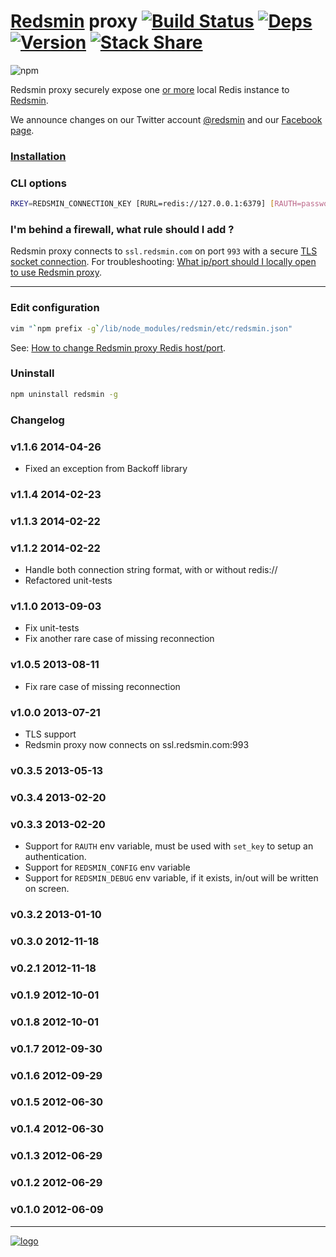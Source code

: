 [Redsmin](https://redsmin.com) proxy [![Build Status](https://drone.io/github.com/Redsmin/redsmin/status.png)](https://drone.io/github.com/Redsmin/redsmin/latest) [![Deps](https://david-dm.org/Redsmin/redsmin.png)](https://david-dm.org/Redsmin/redsmin) [![Version](http://badge.fury.io/js/redsmin.png)](http://badge.fury.io/js/redsmin) [![Stack Share](http://img.shields.io/badge/tech-stack-0690fa.svg?style=flat)](http://stackshare.io/redsmin/redsmin)
===============

![npm](https://nodei.co/npm/redsmin.png)

Redsmin proxy securely expose one [or more](https://redsmin.uservoice.com/knowledgebase/articles/169404-how-to-run-multiple-redsmin-daemons-on-the-same-se) local Redis instance to [Redsmin](https://redsmin.com).

We announce changes on our Twitter account [@redsmin](https://twitter.com/redsmin) and our [Facebook page](https://www.facebook.com/redis.redsmin).

### [Installation](https://redsmin.uservoice.com/knowledgebase/articles/121169-can-i-manage-redis-instances-only-accessible-from-)

### CLI options

```bash
RKEY=REDSMIN_CONNECTION_KEY [RURL=redis://127.0.0.1:6379] [RAUTH=password] redsmin set_key
```

### I'm behind a firewall, what rule should I add ?

Redsmin proxy connects to `ssl.redsmin.com` on port `993` with a secure [TLS socket connection](https://en.wikipedia.org/wiki/Transport_Layer_Security). For troubleshooting: [What ip/port should I locally open to use Redsmin proxy](https://redsmin.uservoice.com/knowledgebase/articles/274294-what-ip-port-should-i-locally-open-to-use-redsmin-).

------------------

### Edit configuration

```bash
vim "`npm prefix -g`/lib/node_modules/redsmin/etc/redsmin.json"
```

See: [How to change Redsmin proxy Redis host/port](https://redsmin.uservoice.com/knowledgebase/articles/166408-how-to-change-redsmin-proxy-redis-host-port).

### Uninstall

```bash
npm uninstall redsmin -g
```

### Changelog

### v1.1.6 2014-04-26
 * Fixed an exception from Backoff library

### v1.1.4 2014-02-23
### v1.1.3 2014-02-22
### v1.1.2 2014-02-22
 * Handle both connection string format, with or without redis://
 * Refactored unit-tests

### v1.1.0 2013-09-03
 * Fix unit-tests
 * Fix another rare case of missing reconnection

### v1.0.5 2013-08-11
 * Fix rare case of missing reconnection

### v1.0.0 2013-07-21
   * TLS support
   * Redsmin proxy now connects on ssl.redsmin.com:993

### v0.3.5 2013-05-13
### v0.3.4 2013-02-20
### v0.3.3 2013-02-20
 * Support for `RAUTH` env variable, must be used with `set_key` to setup an authentication.
 * Support for `REDSMIN_CONFIG` env variable
 * Support for `REDSMIN_DEBUG` env variable, if it exists, in/out will be written on screen.

### v0.3.2 2013-01-10
### v0.3.0 2012-11-18
### v0.2.1 2012-11-18
### v0.1.9 2012-10-01
### v0.1.8 2012-10-01
### v0.1.7 2012-09-30
### v0.1.6 2012-09-29
### v0.1.5 2012-06-30
### v0.1.4 2012-06-30
### v0.1.3 2012-06-29
### v0.1.2 2012-06-29
### v0.1.0 2012-06-09

-----------------------

[![logo](https://redsmin.com/logo/rect-large-color-white@256.png)](https://redsmin.com)
